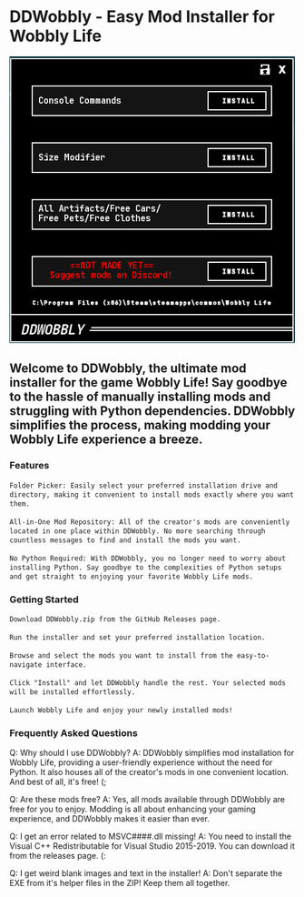 # DDWobbly - Easy Mod Installer for Wobbly Life

![DDWobbly image](resources/logo.png)


## Welcome to DDWobbly, the ultimate mod installer for the game Wobbly Life! Say goodbye to the hassle of manually installing mods and struggling with Python dependencies. DDWobbly simplifies the process, making modding your Wobbly Life experience a breeze.
### Features

    Folder Picker: Easily select your preferred installation drive and directory, making it convenient to install mods exactly where you want them.

    All-in-One Mod Repository: All of the creator's mods are conveniently located in one place within DDWobbly. No more searching through countless messages to find and install the mods you want.

    No Python Required: With DDWobbly, you no longer need to worry about installing Python. Say goodbye to the complexities of Python setups and get straight to enjoying your favorite Wobbly Life mods.

### Getting Started

    Download DDWobbly.zip from the GitHub Releases page.

    Run the installer and set your preferred installation location.

    Browse and select the mods you want to install from the easy-to-navigate interface.

    Click "Install" and let DDWobbly handle the rest. Your selected mods will be installed effortlessly.

    Launch Wobbly Life and enjoy your newly installed mods!

### Frequently Asked Questions

Q: Why should I use DDWobbly?
A: DDWobbly simplifies mod installation for Wobbly Life, providing a user-friendly experience without the need for Python. It also houses all of the creator's mods in one convenient location. And best of all, it's free! (;


Q: Are these mods free?
A: Yes, all mods available through DDWobbly are free for you to enjoy. Modding is all about enhancing your gaming experience, and DDWobbly makes it easier than ever.


Q: I get an error related to MSVC####.dll missing!
A: You need to install the Visual C++ Redistributable for Visual Studio 2015-2019. You can download it from the releases page. (:


Q: I get weird blank images and text in the installer!
A: Don't separate the EXE from it's helper files in the ZIP! Keep them all together.